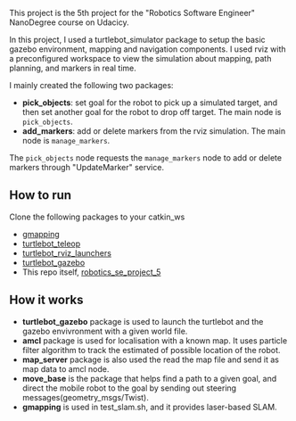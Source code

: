 This project is the 5th project for the "Robotics Software Engineer" NanoDegree course on Udacicy.

In this project, I used a turtlebot_simulator package to setup the basic gazebo environment, mapping and navigation components. I used rviz with a preconfigured workspace to view the simulation about mapping, path planning, and markers in real time. 

I mainly created the following two packages:
- **pick_objects**: set goal for the robot to pick up a simulated target, and then set another goal for the robot to drop off target. The main node is `pick_objects`.
- **add_markers**: add or delete markers from the rviz simulation. The main node is `manage_markers`.

The `pick_objects` node requests the `manage_markers` node to add or delete markers through "UpdateMarker" service. 

## How to run

Clone the following packages to your catkin_ws
- [gmapping](http://wiki.ros.org/gmapping)
- [turtlebot_teleop](http://wiki.ros.org/turtlebot_teleop)
- [turtlebot_rviz_launchers](http://wiki.ros.org/turtlebot_rviz_launchers)
- [turtlebot_gazebo](http://wiki.ros.org/turtlebot_gazebo)
- This repo itself, [robotics_se_project_5](https://github.com/CullenSUN/robotics_se_project_5)

## How it works
- **turtlebot_gazebo** package is used to launch the turtlebot and the gazebo envivronment with a given world file.
- **amcl** package is used for localisation with a known map. It uses particle filter algorithm to track the estimated of possible location of the robot.
- **map_server** package is also used the read the map file and send it as map data to amcl node. 
- **move_base** is the package that helps find a path to a given goal, and direct the mobile robot to the goal by sending out steering messages(geometry_msgs/Twist). 
- **gmapping** is used in test_slam.sh, and it provides laser-based SLAM.
